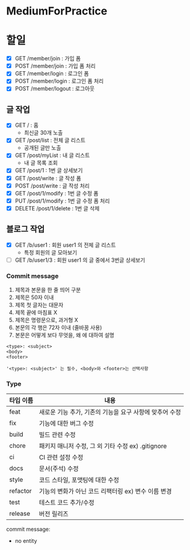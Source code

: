# MediumForPractice

#  할일

- [x] GET /member/join : 가입 폼
- [x] POST /member/join : 가입 폼 처리
- [x] GET /member/login : 로그인 폼
- [x] POST /member/login : 로그인 폼 처리
- [x] POST /member/logout : 로그아웃

## 글 작업

- [x] GET / : 홈
    - 최신글 30개 노출
- [x] GET /post/list : 전체 글 리스트
    - 공개된 글만 노출
- [x] GET /post/myList : 내 글 리스트
    - 내 글 목록 조회
- [x] GET /post/1 : 1번 글 상세보기
- [x] GET /post/write : 글 작성 폼
- [x] POST /post/write : 글 작성 처리
- [x] GET /post/1/modify : 1번 글 수정 폼
- [x] PUT /post/1/modify : 1번 글 수정 폼 처리
- [x] DELETE /post/1/delete : 1번 글 삭제

## 블로그 작업

- [x] GET /b/user1 : 회원 user1 의 전체 글 리스트
    - 특정 회원의 글 모아보기
- [ ] GET /b/user1/3 : 회원 user1 의 글 중에서 3번글 상세보기

### Commit message
1. 제목과 본문을 한 줄 띄어 구분
2. 제목은 50자 이내
3. 제목 첫 글자는 대문자
4. 제목 끝에 마침표 X
5. 제목은 명령문으로, 과거형 X
6. 본문의 각 행은 72자 이내 (줄바꿈 사용)
7. 본문은 어떻게 보다 무엇을, 왜 에 대하여 설명

```
<type>: <subject>
<body>
<footer>
```
`'<type>: <subject>' 는 필수, <body>와 <footer>는 선택사항`

### Type
| 타입 이름    | 내용                                   |
|----------|--------------------------------------|
| feat     | 새로운 기능 추가, 기존의 기능을 요구 사항에 맞추어 수정     |
| fix      | 기능에 대한 버그 수정                         |
| build    | 빌드 관련 수정                             |
| chore    | 패키지 매니저 수정, 그 외 기타 수정 ex) .gitignore |
| ci       | CI 관련 설정 수정                          |
| docs     | 문서(주석) 수정                            |
| style    | 코드 스타일, 포맷팅에 대한 수정                   |
| refactor | 기능의 변화가 아닌 코드 리팩터링 ex) 변수 이름 변경      |
| test     | 테스트 코드 추가/수정                         |
| release  | 버전 릴리즈                               |

commit message:
- no entity 